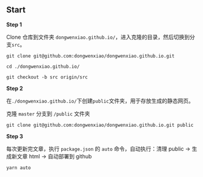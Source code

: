 ## Start

**Step 1**

Clone 仓库到文件夹 `dongwenxiao.github.io/`，进入克隆的目录，然后切换到分支`src`。

```shell
git clone git@github.com:dongwenxiao/dongwenxiao.github.io.git

cd ./dongwenxiao.github.io/

git checkout -b src origin/src
```

**Step 2**

在`./dongwenxiao.github.io/`下创建`public`文件夹，用于存放生成的静态网页。

克隆 `master` 分支到 `/public` 文件夹

```
git clone git@github.com:dongwenxiao/dongwenxiao.github.io.git public
```

**Step 3**

每次更新完文章，执行 `package.json` 的 `auto` 命令，自动执行：清理 public → 生成新文章 html → 自动部署到 github

```
yarn auto
```
